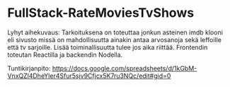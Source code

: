# FullStack-RateMoviesTvShows
Lyhyt aihekuvaus: Tarkoituksena on toteuttaa jonkun asteinen imdb klooni eli sivusto missä on mahdollisuutta ainakin antaa arvosanoja sekä leffoille että tv sarjoille. Lisää toiminallisuutta tulee jos aika riittää. Frontendin toteutan Reactilla ja backendin Nodella. 

Tuntikirjanpito:
https://docs.google.com/spreadsheets/d/1kGbM-VnxQZl4DheYler4Sfur5sjv9Cfjcx5K7ru3NQc/edit#gid=0
